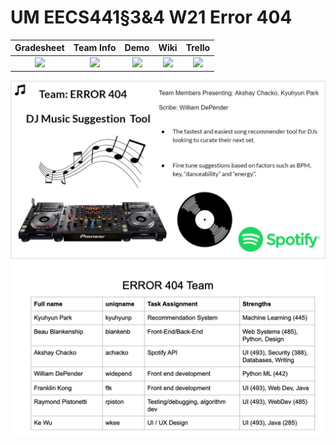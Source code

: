 # UM EECS441§3&4 W21 Error 404

| Gradesheet | Team Info | Demo  |  Wiki |  Trello  |
|:----------:|:---------:|:-----:|:-----:|:--------:|
|[<img src="https://eecs441.eecs.umich.edu/img/admin/grades3.png">][grade_sheet]|[<img src="https://eecs441.eecs.umich.edu/img/admin/team.png">][team_contract]|[<img src="https://eecs441.eecs.umich.edu/img/admin/video.png">][demo_page]|[<img src="https://eecs441.eecs.umich.edu/img/admin/wiki.png">][wiki_page]|[<img src="https://eecs441.eecs.umich.edu/img/admin/trello.png">][process_page]|

![Elevator Pitch](/assets/elevator.JPG)
![Team](/assets/team.png)

[grade_sheet]: https://docs.google.com/spreadsheets/d/1x_vLUU29YgreLBM9sICf6S6wy63oXsGLGehitsn-u7A/edit#gid=0
[team_contract]: /assets/contract.pdf
[demo_page]: https://youtube.com/
[wiki_page]: https://github.com/idomori/error404/wiki
[process_page]: https://trello.com/b/PrJjUyWp/eecs-441-error-404